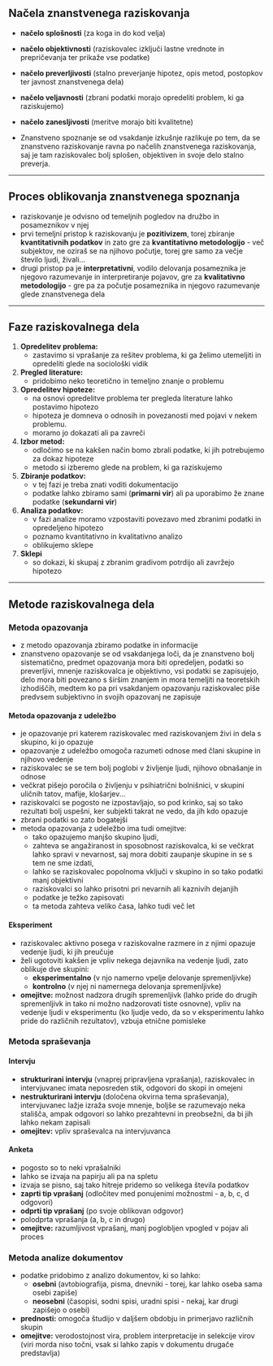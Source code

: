 ## Načela znanstvenega raziskovanja
- **načelo splošnosti** (za koga in do kod velja)
- **načelo objektivnosti** (raziskovalec izključi lastne vrednote in prepričevanja ter prikaže vse podatke)
- **načelo preverljivosti** (stalno preverjanje hipotez, opis metod, postopkov ter javnost znanstvenega dela)
- **načelo veljavnosti** (zbrani podatki morajo opredeliti problem, ki ga raziskujemo)
- **načelo zanesljivosti** (meritve morajo biti kvalitetne)

- Znanstveno spoznanje se od vsakdanje izkušnje razlikuje po tem, da se znanstveno raziskovanje ravna po načelih znanstvenega raziskovanja, saj je tam raziskovalec bolj splošen, objektiven in svoje delo stalno preverja.
___
## Proces oblikovanja znanstvenega spoznanja
- raziskovanje je odvisno od temeljnih pogledov na družbo in posameznikov v njej
- prvi temeljni pristop k raziskovanju je **pozitivizem**, torej zbiranje **kvantitativnih podatkov** in zato gre za **kvantitativno metodologijo** - več subjektov, ne oziraš se na njihovo počutje, torej gre samo za večje število ljudi, živali...
- drugi pristop pa je **interpretativni**, vodilo delovanja posameznika je njegovo razumevanje in interpretiranje pojavov, gre za **kvalitativno metodologijo** - gre pa za počutje posameznika in njegovo razumevanje glede znanstvenega dela
___
## Faze raziskovalnega dela
1. **Opredelitev problema:**
	- zastavimo si vprašanje za rešitev problema, ki ga želimo utemeljiti in opredeliti glede na sociološki vidik
2. **Pregled literature:**
	- pridobimo neko teoretično in temeljno znanje o problemu
3. **Opredelitev hipoteze:**
	- na osnovi opredelitve problema ter pregleda literature lahko postavimo hipotezo
	- hipoteza je domneva o odnosih in povezanosti med pojavi v nekem problemu.
	- moramo jo dokazati ali pa zavreči
4. **Izbor metod:**
	- odločimo se na kakšen način bomo zbrali podatke, ki jih potrebujemo za dokaz hipoteze
	- metodo si izberemo glede na problem, ki ga raziskujemo
5. **Zbiranje podatkov:**
	- v tej fazi je treba znati voditi dokumentacijo
	- podatke lahko zbiramo sami (**primarni vir**) ali pa uporabimo že znane podatke (**sekundarni vir**)
6. **Analiza podatkov:**
	- v fazi analize moramo vzpostaviti povezavo med zbranimi podatki in opredeljeno hipotezo
	- poznamo kvantitativno in kvalitativno analizo
	- oblikujemo sklepe 
7. **Sklepi**
	- so dokazi, ki skupaj z zbranim gradivom potrdijo ali zavržejo hipotezo

___
## Metode raziskovalnega dela

### Metoda opazovanja
- z metodo opazovanja zbiramo podatke in informacije
- znanstveno opazovanje se od vsakdanjega loči, da je znanstveno bolj sistematično, predmet opazovanja mora biti opredeljen, podatki so preverljivi, mnenje raziskovalca je objektivno, vsi podatki se zapisujejo, delo mora biti povezano s širšim znanjem in mora temeljiti na teoretskih izhodiščih, medtem ko pa pri vsakdanjem opazovanju raziskovalec piše predvsem subjektivno in svojih opazovanj ne zapisuje

#### Metoda opazovanja z udeležbo
- je opazovanje pri katerem raziskovalec med raziskovanjem živi in dela s skupino, ki jo opazuje
- opazovanje z udeležbo omogoča razumeti odnose med člani skupine in njihovo vedenje
- raziskovalec se se tem bolj poglobi v življenje ljudi, njihovo obnašanje in odnose
- večkrat pišejo poročila o življenju v psihiatrični bolnišnici, v skupini uličnih tatov, mafije, klošarjev...
- raziskovalci se pogosto ne izpostavljajo, so pod krinko, saj so tako rezultati bolj uspešni, ker subjekti takrat ne vedo, da jih kdo opazuje
- zbrani podatki so zato bogatejši
- metoda opazovanja z udeležbo ima tudi omejitve: 
	-  tako opazujemo manjšo skupino ljudi,
	- zahteva se angažiranost in sposobnost raziskovalca, ki se večkrat lahko spravi v nevarnost, saj mora dobiti zaupanje skupine in se s tem ne sme izdati,
	- lahko se raziskovalec popolnoma vključi v skupino in so tako podatki manj objektivni
	- raziskovalci so lahko prisotni pri nevarnih ali kaznivih dejanjih
	- podatke je težko zapisovati
	- ta metoda zahteva veliko časa, lahko tudi več let

#### Eksperiment
- raziskovalec aktivno posega v raziskovalne razmere in z njimi opazuje vedenje ljudi, ki jih preučuje
- želi ugotoviti kakšen je vpliv nekega dejavnika na vedenje ljudi, zato oblikuje dve skupini:
	- **eksperimentalno** (v njo namerno vpelje delovanje spremenljivke)
	- **kontrolno** (v njej ni namernega delovanja spremenljivke)
- **omejitve:** možnost nadzora drugih spremenljivk (lahko pride do drugih spremenljivk in tako ni možno nadzorovati tiste osnovne), vpliv na vedenje ljudi v eksperimentu (ko ljudje vedo, da so v eksperimentu lahko pride do različnih rezultatov), vzbuja etnične pomisleke

### Metoda spraševanja
#### Intervju
- **strukturirani intervju** (vnaprej pripravljena vprašanja), raziskovalec in intervjuvanec imata neposreden stik, odgovori do skopi in omejeni
- **nestrukturirani intervju** (določena okvirna tema spraševanja), intervjuvanec lažje izraža svoje mnenje, boljše se razumevajo neka stališča, ampak odgovori so lahko prezahtevni in preobsežni, da bi jih lahko nekam zapisali
- **omejitev:** vpliv spraševalca na intervjuvanca

#### Anketa
- pogosto so to neki vprašalniki
- lahko se izvaja na papirju ali pa na spletu
- izvaja se pisno, saj tako hitreje pridemo so velikega števila podatkov
- **zaprti tip vprašanj** (odločitev med ponujenimi možnostmi - a, b, c, d odgovori)
- **odprti tip vprašanj** (po svoje oblikovan odgovor)
- polodprta vprašanja (a, b, c in drugo)
- **omejitve:** razumljivost vprašanj, manj poglobljen vpogled v pojav ali proces

### Metoda analize dokumentov
- podatke pridobimo z analizo dokumentov, ki so lahko:
	- **osebni** (avtobiografija, pisma, dnevniki - torej, kar lahko oseba sama osebi zapiše)
	- **neosebni** (časopisi, sodni spisi, uradni spisi - nekaj, kar drugi zapišejo o osebi)
- **prednosti:** omogoča študijo v daljšem obdobju in primerjavo različnih skupin
- **omejitve:** verodostojnost vira, problem interpretacije in selekcije virov (viri morda niso točni, vsak si lahko zapis v dokumentu drugače predstavlja)
